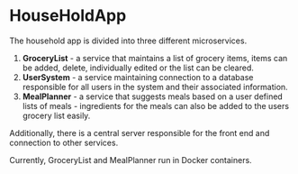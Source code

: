 # HouseHoldApp

The household app is divided into three different microservices.

1. **GroceryList** - a service that maintains a list of grocery items, items can be added, delete, individually edited or the list can be cleared.
2. **UserSystem** - a service maintaining connection to a database responsible for all users in the system and their associated information.
3. **MealPlanner** - a service that suggests meals based on a user defined lists of meals - ingredients for the meals can also be added to the users grocery list easily.

Additionally, there is a central server responsible for the front end and connection to other services.

Currently, GroceryList and MealPlanner run in Docker containers.
 




